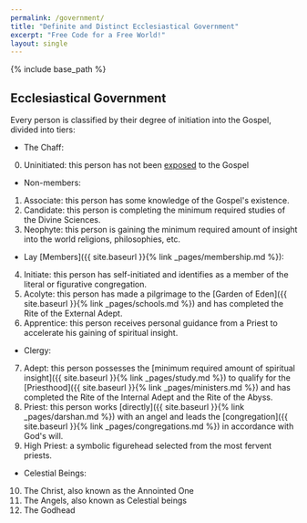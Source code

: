 ```yaml
---
permalink: /government/
title: "Definite and Distinct Ecclesiastical Government"
excerpt: "Free Code for a Free World!"
layout: single
---
```


{% include base_path %}

## Ecclesiastical Government

Every person is classified by their degree of initiation into the Gospel,
divided into tiers:

- The Chaff:
 0. Uninitiated: this person has not been [exposed](http://www.losethegame.net/) to the Gospel

- Non-members:
 1. Associate: this person has some knowledge of the Gospel's existence.
 2. Candidate: this person is completing the minimum required studies of the Divine Sciences.
 3. Neophyte:  this person is gaining the minimum required amount of insight into the world religions, philosophies, etc.

- Lay [Members]({{ site.baseurl }}{% link _pages/membership.md %}):
 4. Initiate:  this person has self-initiated and identifies as a member of the literal or figurative congregation.
 5. Acolyte:   this person has made a pilgrimage to the [Garden of Eden]({{ site.baseurl }}{% link _pages/schools.md %})
    and has completed the Rite of the External Adept.
 6. Apprentice: this person receives personal guidance from a Priest to accelerate his gaining of spiritual insight.

- Clergy:
 7. Adept:  this person possesses the [minimum required amount of spiritual insight]({{ site.baseurl }}{% link _pages/study.md %})
    to qualify for the [Priesthood]({{ site.baseurl }}{% link _pages/ministers.md %})
    and has completed the Rite of the Internal Adept and the Rite of the Abyss.
 8. Priest: this person works [directly]({{ site.baseurl }}{% link _pages/darshan.md %}) with an angel
    and leads the [congregation]({{ site.baseurl }}{% link _pages/congregations.md %}) in accordance with God's will.
 9. High Priest: a symbolic figurehead selected from the most fervent priests.

- Celestial Beings:
10. The Christ, also known as the Annointed One
11. The Angels, also known as Celestial beings
12. The Godhead


